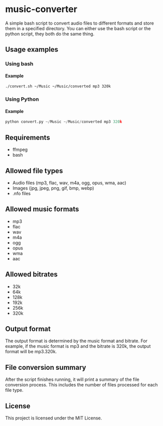 # music-converter

A simple bash script to convert audio files to different formats and store them in a specified directory.
You can either use the bash script or the python script, they both do the same thing.

## Usage examples

### Using bash
#### Example

```bash
./convert.sh ~/Music ~/Music/converted mp3 320k
```

### Using Python
#### Example

```python
python convert.py ~/Music ~/Music/converted mp3 320k
```


## Requirements

- ffmpeg
- bash

## Allowed file types

- Audio files (mp3, flac, wav, m4a, ogg, opus, wma, aac)
- Images (jpg, jpeg, png, gif, bmp, webp)
- .nfo files

## Allowed music formats

- mp3
- flac
- wav
- m4a
- ogg
- opus
- wma
- aac

## Allowed bitrates

- 32k
- 64k
- 128k
- 192k
- 256k
- 320k

## Output format

The output format is determined by the music format and bitrate. For example, if the music format is mp3 and the bitrate is 320k, the output format will be mp3.320k.

## File conversion summary

After the script finishes running, it will print a summary of the file conversion process. This includes the number of files processed for each file type.

## License

This project is licensed under the MIT License.
